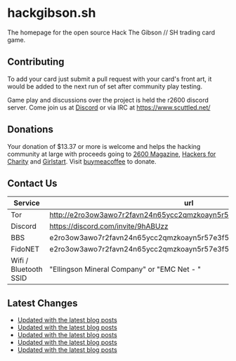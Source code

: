 # hackgibson.sh
The homepage for the open source Hack The Gibson // SH trading card game.


## Contributing

To add your card just submit a pull request with your card's front art, it would be added to the next run of set after community play testing.

Game play and discussions over the project is held the r2600 discord server. Come join us at [Discord](https://discord.com/invite/9hABUzz) or via IRC at https://www.scuttled.net/


## Donations

Your donation of $13.37 or more is welcome and helps the hacking community at large with proceeds going to [2600 Magazine](https://2600.com/), [Hackers for Charity](https://hackersforcharity.org) and [Girlstart](https://girlstart.org).  Visit [buymeacoffee](https://www.buymeacoffee.com/hackgibson.sh) to donate.


## Contact Us

Service | url
-|-
Tor | http://e2ro3ow3awo7r2favn24n65ycc2qmzkoayn5r57e3f56nvjwdcgg32ad.onion
Discord | https://discord.com/invite/9hABUzz
BBS | e2ro3ow3awo7r2favn24n65ycc2qmzkoayn5r57e3f56nvjwdcgg32ad.onion:23
FidoNET | e2ro3ow3awo7r2favn24n65ycc2qmzkoayn5r57e3f56nvjwdcgg32ad.onion:24554
Wifi / Bluetooth SSID | "Ellingson Mineral Company" or "EMC Net - <fidonet address>"

## Latest Changes
<!-- BLOG-POST-LIST:START -->
- [Updated with the latest blog posts](https://github.com/DFW2600/hackgibson.sh/commit/aea2b83ca5e65d879139bf557a82e949f4da8645)
- [Updated with the latest blog posts](https://github.com/DFW2600/hackgibson.sh/commit/4b21b9c3b8e7d42ca4d87a9d848e8874096642ab)
- [Updated with the latest blog posts](https://github.com/DFW2600/hackgibson.sh/commit/b49ca9463051c4eb9070022227fd1f12a423b319)
- [Updated with the latest blog posts](https://github.com/DFW2600/hackgibson.sh/commit/89594f9475fe3ca0b6662f1eb5c00b5506bd4daf)
- [Updated with the latest blog posts](https://github.com/DFW2600/hackgibson.sh/commit/623ca1836c5633a0351d0478e6c1ca8be61cea4d)
<!-- BLOG-POST-LIST:END -->
